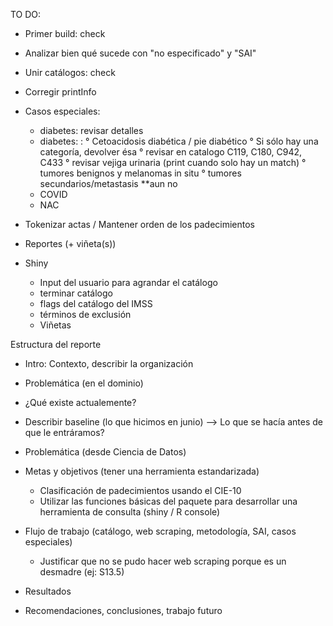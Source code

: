 TO DO:

- Primer build: check
- Analizar bien qué sucede con "no especificado" y "SAI"
- Unir catálogos: check
- Corregir printInfo

- Casos especiales:
   * diabetes: revisar detalles
   * diabetes: :
      ° Cetoacidosis diabética / pie diabético
      ° Si sólo hay una categoría, devolver ésa
      ° revisar en catalogo C119, C180, C942, C433
      ° revisar vejiga urinaria (print cuando solo hay un match)
      ° tumores benignos y melanomas in situ
      ° tumores secundarios/metastasis **aun no
   * COVID
   * NAC
- Tokenizar actas / Mantener orden de los padecimientos

- Reportes (+ viñeta(s))
- Shiny

  * Input del usuario para agrandar el catálogo
  * terminar catálogo
  * flags del catálogo del IMSS
  * términos de exclusión
  * Viñetas


Estructura del reporte
- Intro: Contexto, describir la organización
- Problemática (en el dominio)
- ¿Qué existe actualemente?
- Describir baseline (lo que hicimos en junio) --> Lo que se hacía antes de que le entráramos?
- Problemática (desde Ciencia de Datos)
- Metas y objetivos (tener una herramienta estandarizada)
  - Clasificación de padecimientos usando el CIE-10
  - Utilizar las funciones básicas del paquete para desarrollar una herramienta
    de consulta (shiny / R console)

- Flujo de trabajo (catálogo, web scraping, metodología, SAI, casos especiales)
  * Justificar que no se pudo hacer web scraping porque es un desmadre (ej: S13.5)
- Resultados
- Recomendaciones, conclusiones, trabajo futuro




